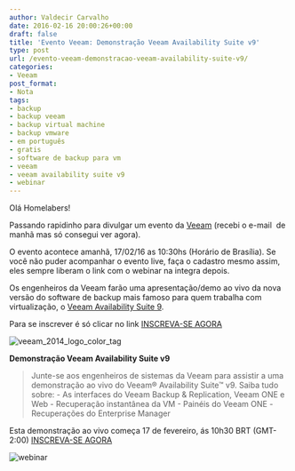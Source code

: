 ```yaml
---
author: Valdecir Carvalho
date: 2016-02-16 20:00:26+00:00
draft: false
title: 'Evento Veeam: Demonstração Veeam Availability Suite v9'
type: post
url: /evento-veeam-demonstracao-veeam-availability-suite-v9/
categories:
- Veeam
post_format:
- Nota
tags:
- backup
- backup veeam
- backup virtual machine
- backup vmware
- em português
- gratis
- software de backup para vm
- veeam
- veeam availability suite v9
- webinar
---
```


Olá Homelabers!

Passando rapidinho para divulgar um evento da [Veeam](https://www.veeam.com/br/) (recebi o e-mail  de manhã mas só consegui ver agora).

O evento acontece amanhã, 17/02/16 as 10:30hs (Horário de Brasília). Se você não puder acompanhar o evento live, faça o cadastro mesmo assim, eles sempre liberam o link com o webinar na integra depois.

Os engenheiros da Veeam farão uma apresentação/demo ao vivo da nova versão do software de backup mais famoso para quem trabalha com virtualização, o [Veeam Availability Suite 9](https://www.veeam.com/br/videos/webinar-new-veeam-availability-suite-v9-7325.html).

Para se inscrever é só clicar no link [INSCREVA-SE AGORA](https://www.veeam.com/br/product-demo/availability-suite-v9-nivel-1-visao-geral-live-product-demo-2785.html)<!-- more -->

![veeam_2014_logo_color_tag](/imagens/2016/02/veeam_2014_logo_color_tag-e1455675297196.png)


**Demonstração Veeam Availability Suite v9**



<blockquote>Junte-se aos engenheiros de sistemas da Veeam para assistir a uma demonstração ao vivo do Veeam® Availability Suite™ v9. Saiba tudo sobre:
- As interfaces do Veeam Backup & Replication, Veeam ONE e Web
- Recuperação instantânea da VM
- Painéis do Veeam ONE
- Recuperações do Enterprise Manager</blockquote>



Esta demonstração ao vivo começa 17 de fevereiro, ás 10h30 BRT (GMT-2:00)
[INSCREVA-SE AGORA](https://www.veeam.com/br/product-demo/availability-suite-v9-nivel-1-visao-geral-live-product-demo-2785.html)

![webinar](/imagens/2016/02/webinar-e1455675225749.jpg)



